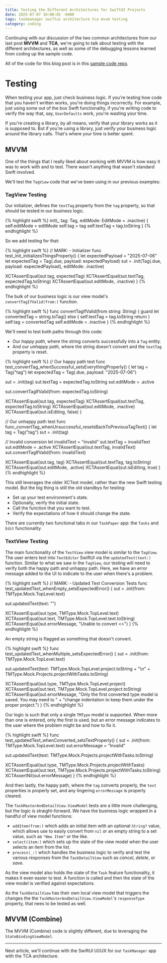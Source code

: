 ```yaml
---
title: Testing the Different Architectures for SwiftUI Projects
date: 2025-07-07 10:00:01 -0400
tags: taskmanager swiftui architecture tca mvvm testing
category: coding
---
```


Continuing with our discussion of the two common architectures from our last post **MVVM** and **TCA**, we're going to talk about testing with the different architectures, as well as some of the debugging lessons learned from coding up the sample code.

All of the code for this blog post is in this [sample code repo][post-project].

<!--more-->

# Testing

When testing your app, just check business logic. If you're testing how code that you haven't written works, you're doing things incorrectly. For example, just using some out of the box Swift functionality, if you're writing code to verify the way that, say, `UserDefaults` work, you're wasting your time.

If you're creating a library, by all means, verify that your library works as it is supposed to. But if you're using a library, just verify your business logic around the library calls. That's where your time is better spent.

## MVVM

One of the things that I really liked about working with MVVM is how easy it was to work with and to test. There wasn't anything that wasn't standard Swift involved.

We'll test the `TagView` code that we've been using in our previous examples:

### TagView Testing

Our initializer, defines the `textTag` property from the `tag` property, so that should be tested in our business logic.

{% highlight swift %}
init(_ tag: Tag, editMode: EditMode = .inactive) {
   self.editMode = editMode
   self.tag = tag
   self.textTag = tag.toString
}
{% endhighlight %}

So we add testing for that:

{% highlight swift %}
// MARK: - Initializer
func test_init_initializesThingsProperly() {
   let expectedPayload = "2025-07-06"
   let expectedTag = Tag(.due, payload: expectedPayload)
   sut = .init(Tag(.due, payload: expectedPayload),
               editMode: .inactive)

   XCTAssertEqual(sut.tag, expectedTag)
   XCTAssertEqual(sut.textTag, expectedTag.toString)
   XCTAssertEqual(sut.editMode, .inactive)
}
{% endhighlight %}

The bulk of our business logic is our view model's `convertTagIfValid(from:)` function.

{% highlight swift %}
func convertTagIfValid(from string: String) {
   guard let convertedTag = string.toTag() else {
      self.textTag = tag.toString
      return
   }
   self.tag = convertedTag
   self.editMode = .inactive
}
{% endhighlight %}

We'll need to test both paths through this code:

* Our *happy path*, where the string converts successfully into a `Tag` entity.
* And our *unhappy path*, where the string doesn't convert and the `textTag` property is reset.

{% highlight swift %}
// Our happy path test
func test_convertTag_whenSuccessful_setsEverythingProperly() {
   let tag = Tag("tag")
   let expectedTag = Tag(.due, payload: "2025-07-06")

   sut = .init(tag)
   sut.textTag = expectedTag.toString
   sut.editMode = .active

   sut.convertTagIfValid(from: expectedTag.toString)

   XCTAssertEqual(sut.tag, expectedTag)
   XCTAssertEqual(sut.textTag, expectedTag.toString)
   XCTAssertEqual(sut.editMode, .inactive)
   XCTAssertEqual(sut.isEditing, false)
}

// Our unhappy path test
func func_convertTag_whenUnsuccessful_resetsBackToPreviousTagText() {
   let tag = Tag("tag")
   sut = .init(tag)

   // Invalid conversion
   let invalidText = "invalid"
   sut.textTag = invalidText
   sut.editMode = .active
   XCTAssertEqual(sut.textTag, invalidText)
   sut.convertTagIfValid(from: invalidText)

   XCTAssertEqual(sut.tag, tag)
   XCTAssertEqual(sut.textTag, tag.toString)
   XCTAssertEqual(sut.editMode, .active)
   XCTAssertEqual(sut.isEditing, true)
}
{% endhighlight %}

This still leverages the older XCTest model, rather than the new Swift testing model. But the big thing is still the old standbys for testing:

* Set up your test environment's state.
* Optionally, verify the initial state.
* Call the function that you want to test.
* Verify the expectations of how it should change the state.

There are currently two functional tabs in our `TaskPaper` app: the `Tasks` and `Edit` functionality.

### TextView Testing

The main functionality of the `TextView` view model is similar to the `TagView`. The user enters text into `TextEditor` SwiftUI via the `updatedText(text:)` function. Similar to what we saw in the `TagView`, our testing will need to verify both the happy path and unhappy path. Here, we have an error message added to the UI to indicate to the user when there's a problem. 

{% highlight swift %}
// MARK: - Updated Text Conversion Tests
func test_updatedText_whenEmpty_setsExpectedError() {
   sut = .init(from: TMType.Mock.TopLevel.text)

   sut.updatedText(text: "")

   XCTAssertEqual(sut.type, TMType.Mock.TopLevel.text)
   XCTAssertEqual(sut.text, TMType.Mock.TopLevel.text.toString)
   XCTAssertEqual(sut.errorMessage, "Unable to convert <>")
}
{% endhighlight %}

An empty string is flagged as something that doesn't convert.

{% highlight swift %}
func test_updatedText_whenMultiple_setsExpectedError() {
   sut = .init(from: TMType.Mock.TopLevel.text)

   sut.updatedText(text: TMType.Mock.TopLevel.project.toString + "\n" +
                   TMType.Mock.Projects.projectWithTasks.toString)

   XCTAssertEqual(sut.type, TMType.Mock.TopLevel.project)
   XCTAssertEqual(sut.text, TMType.Mock.TopLevel.project.toString)
   XCTAssertEqual(sut.errorMessage, 
                  "Only the first converted type model is saved. You may need to " +
                  "change indentation to keep them under the proper project.")
}
{% endhighlight %}

Our logic is such that only a single `TMType` model is supported. When more than one is entered, only the first is used, but an error message indicates to the user where the problem might be and how to fix it.

{% highlight swift %}
func test_updatedText_whenConverted_setsTextProperly() {
   sut = .init(from: TMType.Mock.TopLevel.text)
   sut.errorMessage = "Invalid"

   sut.updatedText(text: TMType.Mock.Projects.projectWithTasks.toString)

   XCTAssertEqual(sut.type, TMType.Mock.Projects.projectWithTasks)
   XCTAssertEqual(sut.text, TMType.Mock.Projects.projectWithTasks.toString)
   XCTAssertNil(sut.errorMessage)
}
{% endhighlight %}

And then lastly, the happy path, where the `tag` converts properly, the `text` properties is properly set, and any lingering `errorMessage` is properly cleared.

The `TaskMasterAndDetailView.ViewModel` tests are a little more challenging, but the logic is straight-forward. We have the business logic wrapped in a handful of view model functions:

* `addItem(from:)` which adds an initial item with an optional `String?` value, which allows use to easily convert from `nil` or an empty string to a set value, such as `"New Item"` or the like.
* `select(item:)` which sets up the state of the view model when the user selects an item from the list.
* `process(_:)` which handles the business logic to verify and test the various responses from the `TaskDetailView` such as *cancel*, *delete*, or *save*.

As the view model also holds the state of the `Task` feature functionality, it makes it even easier to test. A function is called and then the state of the view model is verified against expectations.

As the `TaskDetailView` has their own local view model that triggers the changes the the `TaskMasterAndDetailView.ViewModel`'s `responseType` property, that nees to be tested as well.

## MVVM (Combine)

The MVVM (Combine) code is slightly different, due to leveraging the `StateBindingViewModel`.

---

Next article, we'll continue with the SwiftUI UI/UX for our `TaskManager` app with the TCA architecture.

[post-project]: https://github.com/Jp4Mobile/SampleCode/tree/main/posts/projects/TestingArchitect-2025-07-06
[mvvm-samplecode]: https://github.com/Jp4Mobile/SampleCode/tree/main/posts/projects/TestingArchitect-2025-07-06/MVVM/TaskManager
[mvvm-combine-samplecode]: https://github.com/Jp4Mobile/SampleCode/tree/main/posts/projects/TestingArchitect-2025-07-06/MVVM-Combine/TaskManager
[tca-samplecode]: https://github.com/Jp4Mobile/SampleCode/tree/main/posts/projects/TestingArchitect-2025-07-06/TCA/TaskManager
